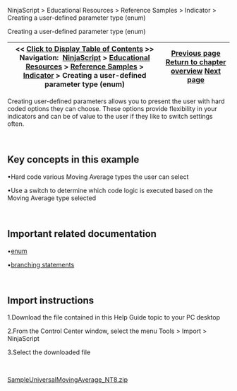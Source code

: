 ﻿


NinjaScript \> Educational Resources \> Reference Samples \> Indicator \> Creating a user\-defined parameter type (enum)






















Creating a user\-defined parameter type (enum)







| \<\< [Click to Display Table of Contents](creating_a_user-defined_parame.md) \>\> **Navigation:**     [NinjaScript](ninjascript-1.md) \> [Educational Resources](educational_resources-1.md) \> [Reference Samples](reference_samples-1.md) \> [Indicator](indicator2-1.md) \> Creating a user\-defined parameter type (enum) | [Previous page](coloring_a_region-1.md) [Return to chapter overview](indicator2-1.md) [Next page](creating_your_own_level_ii_dat-1.md) |
| --- | --- |











Creating user\-defined parameters allows you to present the user with hard coded options they can choose. These options provide flexibility in your indicators and can be of value to the user if they like to switch settings often.


 


## Key concepts in this example


•Hard code various Moving Average types the user can select

•Use a switch to determine which code logic is executed based on the Moving Average type selected

 


## Important related documentation


•[enum](http://csharp-station.com/Tutorial/CSharp/Lesson17)

•[branching statements](http://csharp-station.com/Tutorial/CSharp/Lesson03)

 


## Import instructions


1\.Download the file contained in this Help Guide topic to your PC desktop

2\.From the Control Center window, select the menu Tools \> Import \> NinjaScript

3\.Select the downloaded file

 


[SampleUniversalMovingAverage\_NT8\.zip](samples/SampleUniversalMovingAverage_NT8.zip)








